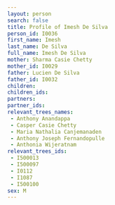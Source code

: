 ```yaml
---
layout: person
search: false
title: Profile of Imesh De Silva
person_id: I0036
first_name: Imesh
last_name: De Silva
full_name: Imesh De Silva
mother: Sharma Casie Chetty
mother_id: I0029
father: Lucien De Silva
father_id: I0032
children:
children_ids:
partners:
partner_ids:
relevant_trees_names:
 - Anthony Anandappa
 - Casper Casie Chetty
 - Maria Nathalia Canjemanaden
 - Anthony Joseph Fernandopulle
 - Anthonia Wijeratnam
relevant_trees_ids:
 - I500013
 - I500097
 - I0112
 - I1087
 - I500100
sex: M
---
```


